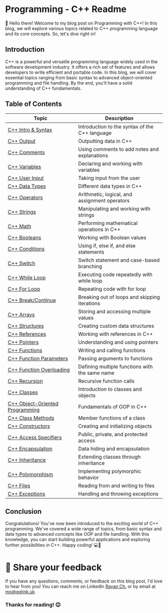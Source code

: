 # Programming - C++ Readme

👋 Hello there! Welcome to my blog post on Programming with C++! In this blog, we will explore various topics related to C++ programming language and its core concepts. So, let's dive right in!

## Introduction

C++ is a powerful and versatile programming language widely used in the software development industry. It offers a rich set of features and allows developers to write efficient and portable code. In this blog, we will cover essential topics ranging from basic syntax to advanced object-oriented programming and file handling. By the end, you'll have a solid understanding of C++ fundamentals.

## Table of Contents

| Topic                              | Description                                   |
| ---------------------------------- | --------------------------------------------- |
| [C++ Intro & Syntax](https://github.com/Skills-Hub/CPlusPlus-Hacks/tree/main/Intro-Syntax)                     | Introduction to the syntax of the C++ language |
| [C++ Output]()                     | Outputting data in C++                         |
| [C++ Comments]()                   | Using comments to add notes and explanations    |
| [C++ Variables]()                  | Declaring and working with variables            |
| [C++ User Input]()                 | Taking input from the user                      |
| [C++ Data Types]()                 | Different data types in C++                     |
| [C++ Operators]()                  | Arithmetic, logical, and assignment operators   |
| [C++ Strings]()                    | Manipulating and working with strings           |
| [C++ Math]()                       | Performing mathematical operations in C++       |
| [C++ Booleans]()                   | Working with Boolean values                     |
| [C++ Conditions]()                 | Using if, else if, and else statements          |
| [C++ Switch]()                     | Switch statement and case-based branching       |
| [C++ While Loop]()                 | Executing code repeatedly with while loop       |
| [C++ For Loop]()                   | Repeating code with for loop                    |
| [C++ Break/Continue]()             | Breaking out of loops and skipping iterations   |
| [C++ Arrays]()                     | Storing and accessing multiple values           |
| [C++ Structures]()                 | Creating custom data structures                 |
| [C++ References]()                 | Working with references in C++                  |
| [C++ Pointers]()                   | Understanding and using pointers                |
| [C++ Functions]()                  | Writing and calling functions                   |
| [C++ Function Parameters]()        | Passing arguments to functions                  |
| [C++ Function Overloading]()       | Defining multiple functions with the same name  |
| [C++ Recursion]()                  | Recursive function calls                        |
| [C++ Classes]()                    | Introduction to classes and objects             |
| [C++ Object-Oriented Programming]()| Fundamentals of OOP in C++                      |
| [C++ Class Methods]()              | Member functions of a class                     |
| [C++ Constructors]()               | Creating and initializing objects               |
| [C++ Access Specifiers]()          | Public, private, and protected access           |
| [C++ Encapsulation]()              | Data hiding and encapsulation                   |
| [C++ Inheritance]()                | Extending classes through inheritance           |
| [C++ Polymorphism]()               | Implementing polymorphic behavior               |
| [C++ Files]()                      | Reading from and writing to files               |
| [C++ Exceptions]()                 | Handling and throwing exceptions                |

## Conclusion

Congratulations! You've now been introduced to the exciting world of C++ programming. We've covered a wide range of topics, from basic syntax and data types to advanced concepts like OOP and file handling. With this knowledge, you can start building powerful applications and exploring further possibilities in C++. Happy coding! 💻🚀

# 📣 Share your feedback

If you have any questions, comments, or feedback on this blog post, I'd love to hear from you! You can reach me on LinkedIn [Rayan Ch.](https://www.linkedin.com/in/rayan-ch-b787ab224/) or by email at [mo@gglink.uk](mailto:mo@gglink.uk).

### Thanks for reading! 😊
